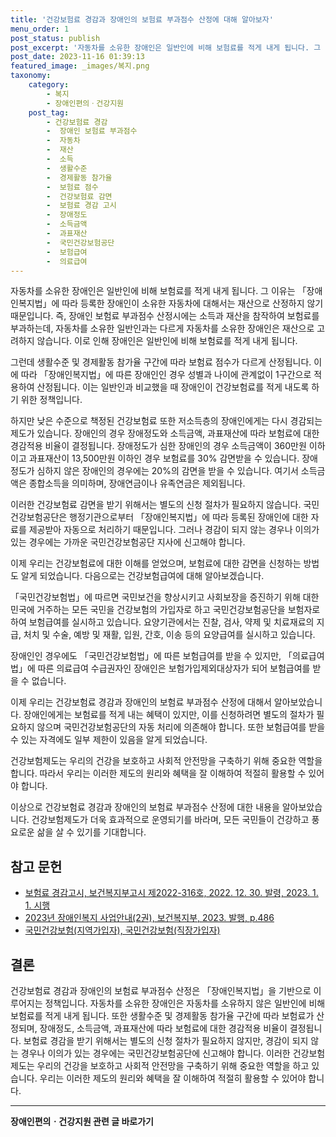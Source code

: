 ```yaml
---
title: '건강보험료 경감과 장애인의 보험료 부과점수 산정에 대해 알아보자'
menu_order: 1
post_status: publish
post_excerpt: '자동차를 소유한 장애인은 일반인에 비해 보험료를 적게 내게 됩니다. 그 이유는  장애인복지법 에 따라 등록한 장애인이 소유한 자동차에 대해서는 재산으로 산정하지 않기 때문입니다. 즉, 장애인 보험료 부과점수 산정시에는 소득과 재산을 참작하여 보험료를 부과하는데, 자동차를 소유한 일반인과는 다르게 자동차를 소유한 장애인은 재산으로 고려하지 않습니다. 이로 인해 장애인은 일반인에 비해 보험료를 적게 내게 됩니다.'
post_date: 2023-11-16 01:39:13
featured_image: _images/복지.png
taxonomy:
    category:
        - 복지
        - 장애인편의ㆍ건강지원
    post_tag:
        - 건강보험료 경감
        -  장애인 보험료 부과점수
        -  자동차
        -  재산
        -  소득
        -  생활수준
        -  경제활동 참가율
        -  보험료 점수
        -  건강보험료 감면
        -  보험료 경감 고시
        -  장애정도
        -  소득금액
        -  과표재산
        -  국민건강보험공단
        -  보험급여
        -  의료급여
---
```



자동차를 소유한 장애인은 일반인에 비해 보험료를 적게 내게 됩니다. 그 이유는 「장애인복지법」에 따라 등록한 장애인이 소유한 자동차에 대해서는 재산으로 산정하지 않기 때문입니다. 즉, 장애인 보험료 부과점수 산정시에는 소득과 재산을 참작하여 보험료를 부과하는데, 자동차를 소유한 일반인과는 다르게 자동차를 소유한 장애인은 재산으로 고려하지 않습니다. 이로 인해 장애인은 일반인에 비해 보험료를 적게 내게 됩니다.

그런데 생활수준 및 경제활동 참가율 구간에 따라 보험료 점수가 다르게 산정됩니다. 이에 따라 「장애인복지법」에 따른 장애인인 경우 성별과 나이에 관계없이 1구간으로 적용하여 산정됩니다. 이는 일반인과 비교했을 때 장애인이 건강보험료를 적게 내도록 하기 위한 정책입니다.

하지만 낮은 수준으로 책정된 건강보험료 또한 저소득층의 장애인에게는 다시 경감되는 제도가 있습니다. 장애인의 경우 장애정도와 소득금액, 과표재산에 따라 보험료에 대한 경감적용 비율이 결정됩니다. 장애정도가 심한 장애인의 경우 소득금액이 360만원 이하이고 과표재산이 13,500만원 이하인 경우 보험료를 30% 감면받을 수 있습니다. 장애정도가 심하지 않은 장애인의 경우에는 20%의 감면을 받을 수 있습니다. 여기서 소득금액은 종합소득을 의미하며, 장애연금이나 유족연금은 제외됩니다.

이러한 건강보험료 감면을 받기 위해서는 별도의 신청 절차가 필요하지 않습니다. 국민건강보험공단은 행정기관으로부터 「장애인복지법」에 따라 등록된 장애인에 대한 자료를 제공받아 자동으로 처리하기 때문입니다. 그러나 경감이 되지 않는 경우나 이의가 있는 경우에는 가까운 국민건강보험공단 지사에 신고해야 합니다.

이제 우리는 건강보험료에 대한 이해를 얻었으며, 보험료에 대한 감면을 신청하는 방법도 알게 되었습니다. 다음으로는 건강보험급여에 대해 알아보겠습니다.

「국민건강보험법」에 따르면 국민보건을 향상시키고 사회보장을 증진하기 위해 대한민국에 거주하는 모든 국민을 건강보험의 가입자로 하고 국민건강보험공단을 보험자로 하여 보험급여를 실시하고 있습니다. 요양기관에서는 진찰, 검사, 약제 및 치료재료의 지급, 처치 및 수술, 예방 및 재활, 입원, 간호, 이송 등의 요양급여를 실시하고 있습니다.

장애인인 경우에도 「국민건강보험법」에 따른 보험급여를 받을 수 있지만, 「의료급여법」에 따른 의료급여 수급권자인 장애인은 보험가입제외대상자가 되어 보험급여를 받을 수 없습니다.

이제 우리는 건강보험료 경감과 장애인의 보험료 부과점수 산정에 대해서 알아보았습니다. 장애인에게는 보험료를 적게 내는 혜택이 있지만, 이를 신청하려면 별도의 절차가 필요하지 않으며 국민건강보험공단의 자동 처리에 의존해야 합니다. 또한 보험급여를 받을 수 있는 자격에도 일부 제한이 있음을 알게 되었습니다.

건강보험제도는 우리의 건강을 보호하고 사회적 안전망을 구축하기 위해 중요한 역할을 합니다. 따라서 우리는 이러한 제도의 원리와 혜택을 잘 이해하여 적절히 활용할 수 있어야 합니다.

이상으로 건강보험료 경감과 장애인의 보험료 부과점수 산정에 대한 내용을 알아보았습니다. 건강보험제도가 더욱 효과적으로 운영되기를 바라며, 모든 국민들이 건강하고 풍요로운 삶을 살 수 있기를 기대합니다.

## 참고 문헌
- [보험료 경감고시, 보건복지부고시 제2022-316호, 2022. 12. 30. 발령, 2023. 1. 1. 시행](링크)
- [2023년 장애인복지 사업안내(2권), 보건복지부, 2023. 발행, p.486](링크)
- [국민건강보험(지역가입자), 국민건강보험(직장가입자)](링크)

## 결론
건강보험료 경감과 장애인의 보험료 부과점수 산정은 「장애인복지법」을 기반으로 이루어지는 정책입니다. 자동차를 소유한 장애인은 자동차를 소유하지 않은 일반인에 비해 보험료를 적게 내게 됩니다. 또한 생활수준 및 경제활동 참가율 구간에 따라 보험료가 산정되며, 장애정도, 소득금액, 과표재산에 따라 보험료에 대한 경감적용 비율이 결정됩니다. 보험료 경감을 받기 위해서는 별도의 신청 절차가 필요하지 않지만, 경감이 되지 않는 경우나 이의가 있는 경우에는 국민건강보험공단에 신고해야 합니다. 이러한 건강보험제도는 우리의 건강을 보호하고 사회적 안전망을 구축하기 위해 중요한 역할을 하고 있습니다. 우리는 이러한 제도의 원리와 혜택을 잘 이해하여 적절히 활용할 수 있어야 합니다.
<!-- wp:separator -->
<hr class="wp-block-separator has-alpha-channel-opacity"/>
<!-- /wp:separator -->

<!-- wp:group {"backgroundColor":"base","layout":{"type":"constrained"}} -->
<div class="wp-block-group has-base-background-color has-background"><!-- wp:paragraph {"align":"center","fontSize":"medium"} -->
<p class="has-text-align-center has-large-font-size"><strong>장애인편의ㆍ건강지원 관련 글 바로가기</strong></p>
<!-- /wp:paragraph -->


<!-- wp:latest-posts
{"categories":[{"id":22809,"count":19,"description":"","link":"https://uknowlaw.com/category/%ec%9e%a5%ec%95%a0%ec%9d%b8%ed%8e%b8%ec%9d%98%e3%86%8d%ea%b1%b4%ea%b0%95%ec%a7%80%ec%9b%90/","name":"장애인편의ㆍ건강지원","slug":"장애인편의ㆍ건강지원","taxonomy":"category","parent":0,"meta":[],"_links":{"self":[{"href":"https://uknowlaw.com/wp-json/wp/v2/categories/22809"}],"collection":[{"href":"https://uknowlaw.com/wp-json/wp/v2/categories"}],"about":[{"href":"https://uknowlaw.com/wp-json/wp/v2/taxonomies/category"}],"wp:post_type":[{"href":"https://uknowlaw.com/wp-json/wp/v2/posts?categories=22809"}],"curies":[{"name":"wp","href":"https://api.w.org/{rel}","templated":true}]}}],"postsToShow":100,"excerptLength":28,"postLayout":"grid","columns":2,"featuredImageAlign":"left","featuredImageSizeSlug":"large","fontSize":"small"} /--></div>
<!-- /wp:group -->
